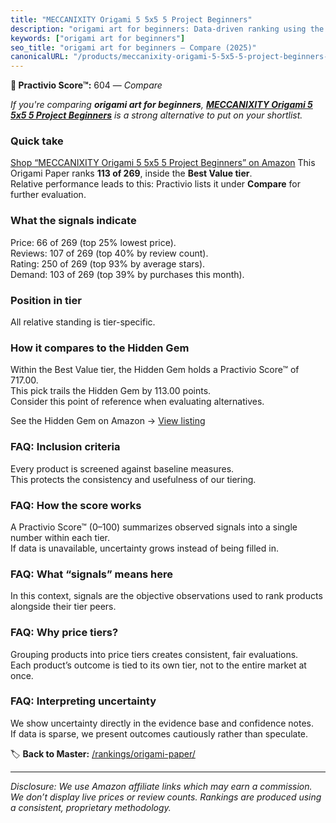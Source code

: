 ```yaml
---
title: "MECCANIXITY Origami 5 5x5 5 Project Beginners"
description: "origami art for beginners: Data-driven ranking using the Practivio Score™. Positioned by quality, value, demand, findability, momentum."
keywords: ["origami art for beginners"]
seo_title: "origami art for beginners — Compare (2025)"
canonicalURL: "/products/meccanixity-origami-5-5x5-5-project-beginners-B0DGLMXQ4T/"
---
```


**🛒 Practivio Score™:** 604 — _Compare_


*If you're comparing **origami art for beginners**, **[MECCANIXITY Origami 5 5x5 5 Project Beginners](https://www.amazon.com/dp/B0DGLMXQ4T?tag=practivio-20)** is a strong alternative to put on your shortlist.*
### Quick take
[Shop “MECCANIXITY Origami 5 5x5 5 Project Beginners” on Amazon](https://www.amazon.com/dp/B0DGLMXQ4T?tag=practivio-20)
This Origami Paper ranks **113 of 269**, inside the **Best Value tier**.  
Relative performance leads to this: Practivio lists it under **Compare** for further evaluation.

### What the signals indicate
Price: 66 of 269 (top 25% lowest price).  
Reviews: 107 of 269 (top 40% by review count).  
Rating: 250 of 269 (top 93% by average stars).  
Demand: 103 of 269 (top 39% by purchases this month).

### Position in tier
All relative standing is tier-specific.

### How it compares to the Hidden Gem
Within the Best Value tier, the Hidden Gem holds a Practivio Score™ of 717.00.  
This pick trails the Hidden Gem by 113.00 points.  
Consider this point of reference when evaluating alternatives.  

See the Hidden Gem on Amazon → [View listing](https://www.amazon.com/dp/B0BQTYYVZH?tag=practivio-20)

### FAQ: Inclusion criteria
Every product is screened against baseline measures.  
This protects the consistency and usefulness of our tiering.

### FAQ: How the score works
A Practivio Score™ (0–100) summarizes observed signals into a single number within each tier.  
If data is unavailable, uncertainty grows instead of being filled in.

### FAQ: What “signals” means here
In this context, signals are the objective observations used to rank products alongside their tier peers.

### FAQ: Why price tiers?
Grouping products into price tiers creates consistent, fair evaluations.  
Each product’s outcome is tied to its own tier, not to the entire market at once.

### FAQ: Interpreting uncertainty
We show uncertainty directly in the evidence base and confidence notes.  
If data is sparse, we present outcomes cautiously rather than speculate.

<!-- Missing template for Compare/CompareWithinPriceClass -->


🏷️ **Back to Master:** [/rankings/origami-paper/](/rankings/origami-paper/)

---
_Disclosure: We use Amazon affiliate links which may earn a commission. We don’t display live prices or review counts. Rankings are produced using a consistent, proprietary methodology._
